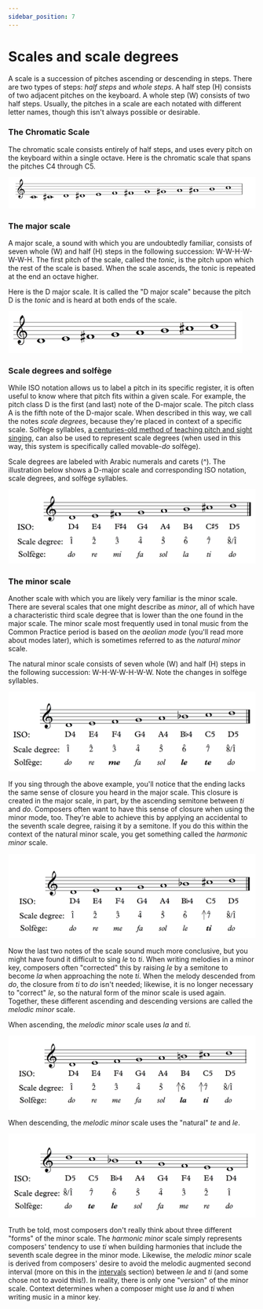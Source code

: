 ```yaml
---
sidebar_position: 7
---
```


# Scales and scale degrees

A scale is a succession of pitches ascending or descending in steps. There are two types of steps: _half steps_ and _whole steps_. A half step (H) consists of two adjacent pitches on the keyboard. A whole step (W) consists of two half steps. Usually, the pitches in a scale are each notated with different letter names, though this isn't always possible or desirable.

### The Chromatic Scale

The chromatic scale consists entirely of half steps, and uses every pitch on the keyboard within a single octave. Here is the chromatic scale that spans the pitches C4 through C5.

![The chromatic scale](/Graphics/chromaticscale.png)

### The major scale

A major scale, a sound with which you are undoubtedly familiar, consists of seven whole (W) and half (H) steps in the following succession: W-W-H-W-W-W-H. The first pitch of the scale, called the _tonic_, is the pitch upon which the rest of the scale is based. When the scale ascends, the tonic is repeated at the end an octave higher.

Here is the D major scale. It is called the "D major scale" because the pitch D is the _tonic_ and is heard at both ends of the scale.

![The major scale](/Graphics/majorscale.png)

### Scale degrees and solfège

While ISO notation allows us to label a pitch in its specific register, it is often useful to know where that pitch fits within a given scale. For example, the pitch class D is the first (and last) note of the D-major scale. The pitch class A is the fifth note of the D-major scale. When described in this way, we call the notes _scale degrees_, because they're placed in context of a specific scale. Solfège syllables, [a centuries-old method of teaching pitch and sight singing](http://en.wikipedia.org/wiki/Solfège), can also be used to represent scale degrees (when used in this way, this system is specifically called movable-_do_ solfège).

Scale degrees are labeled with Arabic numerals and carets (^). The illustration below shows a D-major scale and corresponding ISO notation, scale degrees, and solfège syllables.

<img src="/Graphics/sdsf.png" />

### The minor scale

Another scale with which you are likely very familiar is the minor scale. There are several scales that one might describe as _minor_, all of which have a characteristic third scale degree that is lower than the one found in the major scale. The minor scale most frequently used in tonal music from the Common Practice period is based on the _aeolian mode_ (you'll read more about modes later), which is sometimes referred to as the _natural minor_ scale.

The natural minor scale consists of seven whole (W) and half (H) steps in the following succession: W-H-W-W-H-W-W. Note the changes in solfège syllables.

<img src="/Graphics/sdsf-naturalMinor.png" />

If you sing through the above example, you'll notice that the ending lacks the same sense of closure you heard in the major scale. This closure is created in the major scale, in part, by the ascending semitone between _ti_ and _do_. Composers often want to have this sense of closure when using the minor mode, too. They're able to achieve this by applying an accidental to the seventh scale degree, raising it by a semitone. If you do this within the context of the natural minor scale, you get something called the _harmonic minor_ scale.

<img src="/Graphics/sdsf-harmonicMinor.png" />

Now the last two notes of the scale sound much more conclusive, but you might have found it difficult to sing _le_ to _ti_. When writing melodies in a minor key, composers often "corrected" this by raising _le_ by a semitone to become _la_ when approaching the note _ti_. When the melody descended from _do_, the closure from _ti_ to _do_ isn't needed; likewise, it is no longer necessary to "correct" _le_, so the natural form of the minor scale is used again. Together, these different ascending and descending versions are called the _melodic minor_ scale.

When ascending, the _melodic minor_ scale uses _la_ and _ti_.

<img src="/Graphics/sdsf-melodicMinorAsc.png" />

When descending, the _melodic minor_ scale uses the "natural" _te_ and _le_.

<img src="/Graphics/sdsf-melodicMinorDesc.png" />

Truth be told, most composers don't really think about three different "forms" of the minor scale. The _harmonic minor_ scale simply represents composers' tendency to use _ti_ when building harmonies that include the seventh scale degree in the minor mode. Likewise, the _melodic minor_ scale is derived from composers' desire to avoid the melodic augmented second interval (more on this in the [intervals](intervals) section) between _le_ and _ti_ (and some chose not to avoid this!). In reality, there is only one "version" of the minor scale. Context determines when a composer might use _la_ and _ti_ when writing music in a minor key.
